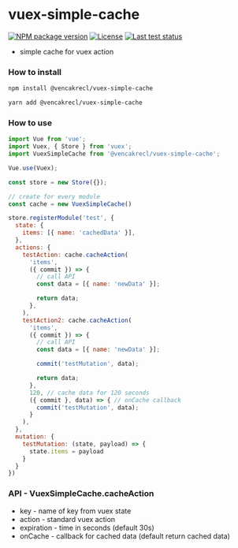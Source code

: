 # vuex-simple-cache

[![NPM package version][npm]](https://www.npmjs.com/package/@vencakrecl/vuex-simple-cache)
[![License][license]](https://github.com/VencaKrecl/vuex-simple-cache/blob/master/LICENSE)
[![Last test status][ci]](https://github.com/VencaKrecl/vuex-simple-cache/actions?query=workflow%3ACI)

* simple cache for vuex action

### How to install
```bash
npm install @vencakrecl/vuex-simple-cache
```
```bash
yarn add @vencakrecl/vuex-simple-cache
```

### How to use
```js
import Vue from 'vue';
import Vuex, { Store } from 'vuex';
import VuexSimpleCache from '@vencakrecl/vuex-simple-cache';

Vue.use(Vuex);

const store = new Store({});

// create for every module
const cache = new VuexSimpleCache()

store.registerModule('test', {
  state: {
    items: [{ name: 'cachedData' }],
  },
  actions: {
    testAction: cache.cacheAction(
      'items',
      ({ commit }) => {
        // call API
        const data = [{ name: 'newData' }];

        return data;
      },
    ),
    testAction2: cache.cacheAction(
      'items',
      ({ commit }) => {
        // call API
        const data = [{ name: 'newData' }];

        commit('testMutation', data);

        return data;
      },
      120, // cache data for 120 seconds
      ({ commit }, data) => { // onCache callback
        commit('testMutation', data);
      }
    ),
  },
  mutation: {
    testMutation: (state, payload) => {
      state.items = payload
    }
  }
})
```

### API - VuexSimpleCache.cacheAction
* key - name of key from vuex state
* action - standard vuex action
* expiration - time in seconds (default 30s)
* onCache - callback for cached data (default return cached data) 

[npm]: https://img.shields.io/npm/v/@vencakrecl/vuex-simple-cache.svg?style=flat-square
[license]: https://img.shields.io/npm/l/@vencakrecl/vuex-simple-cache.svg?style=flat-square
[ci]: https://img.shields.io/github/workflow/status/VencaKrecl/vuex-simple-cache/CI